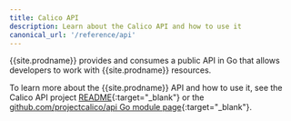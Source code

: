 ```yaml
---
title: Calico API
description: Learn about the Calico API and how to use it
canonical_url: '/reference/api'
---
```


{{site.prodname}} provides and consumes a public API in Go that allows
developers to work with {{site.prodname}} resources.

To learn more about the {{site.prodname}} API and how to use it, see the Calico API project [README](https://github.com/projectcalico/api/blob/master/README.md){:target="_blank"} or
the [github.com/projectcalico/api Go module
page](https://pkg.go.dev/github.com/projectcalico/api){:target="_blank"}.


